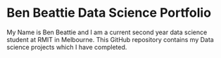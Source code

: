 # Ben Beattie Data Science Portfolio
My Name is Ben Beattie and I am a current second year data science student at RMIT in Melbourne. This GitHub repository contains my Data science projects which I have completed. 

